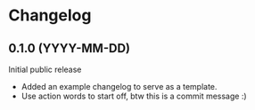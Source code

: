 # Changelog

## 0.1.0 (YYYY-MM-DD)

Initial public release

- Added an example changelog to serve as a template.
- Use action words to start off, btw this is a commit message :)

